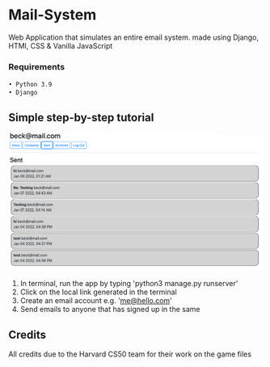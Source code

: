 # Mail-System
Web Application that simulates an entire email system. made using Django, HTMl, CSS & Vanilla JavaScript


### Requirements 
    • Python 3.9  
    • Django


## Simple step-by-step tutorial
![instructions](instructions.png)
1. In terminal, run the app by typing 'python3 manage.py runserver'
2. Click on the local link generated in the terminal
3. Create an email account e.g. 'me@hello.com'
4. Send emails to anyone that has signed up in the same 


## Credits
All credits due to the Harvard CS50 team for their work on the game files
